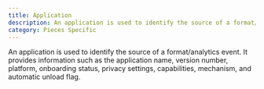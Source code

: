 ```yaml
---
title: Application
description: An application is used to identify the source of a format/analytics event.
category: Pieces Specific
---
```


An application is used to identify the source of a format/analytics event. It provides information such as the application name, version number, platform, onboarding status, privacy settings, capabilities, mechanism, and automatic unload flag.
